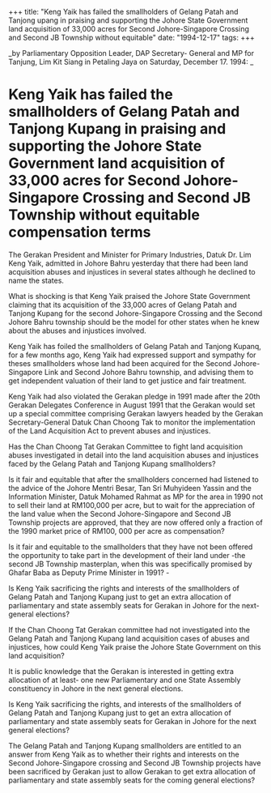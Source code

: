 +++ 
title: "Keng Yaik has failed the smallholders of Gelang Patah and Tanjong upang in praising and supporting the Johore State Government land acquisition of 33,000 acres for Second Johore-Singapore Crossing and Second JB Township without equitable"
date: "1994-12-17"
tags:
+++

_by Parliamentary Opposition Leader, DAP Secretary- General and MP for Tanjung, Lim Kit Siang in Petaling Jaya on Saturday, December 17. 1994: _

# Keng Yaik has failed the smallholders of Gelang Patah and Tanjong Kupang in praising and supporting the Johore State Government land acquisition of 33,000 acres for Second Johore-Singapore Crossing and Second JB Township without equitable compensation terms 

The Gerakan President and Minister for Primary Industries, Datuk Dr. Lim Keng Yaik, admitted in Johore Bahru yesterday that there had been land acquisition abuses and injustices in several states although he declined to name the states. </u>

What is shocking is that Keng Yaik praised the Johore State Government claiming that its acquisition of the 33,000 acres of Gelang Patah and Tanjong Kupang for the second Johore-Singapore Crossing and the Second Johore Bahru township should be the model for other states when he knew about the abuses and injustices involved. 

Keng Yaik has foiled the smallholders of Gelang Patah and Tanjong Kupanq, for a few months ago, Keng Yaik had expressed support and sympathy for theses smallholders whose land had been 
acquired for the Second Johore-Singapore Link and Second Johore Bahru township, and advising them to get independent valuation of their land to get justice and fair treatment. 

Keng Yaik had also violated the Gerakan pledge in 1991 made after the 20th Gerakan Delegates Conference in August 1991 that the Gerakan would set up a special committee comprising Gerakan lawyers headed by the Gerakan Secretary-General Datuk Chan Choong Tak to monitor the implementation of the Land Acquisition Act to prevent abuses and injustices. 

Has the Chan Choong Tat Gerakan Committee to fight land acquisition abuses investigated in detail into the land acquisition abuses and injustices faced by the Gelang Patah and Tanjong Kupang smallholders? 

Is it fair and equitable that after the smallholders concerned had listened to the advice of the Johore Mentri Besar, Tan Sri Muhyideen Yassin and the Information Minister, Datuk Mohamed Rahmat as MP for the area in 1990 not to sell their land at RM100,000 per acre, but to wait for the appreciation of the land value when the Second Johore-Singapore and Second JB Township projects are approved, that they are now offered only a fraction of the 1990 market price of RM100, 000 per acre as compensation? 

Is it fair and equitable to the smallholders that they have not been offered the opportunity to take part in the development of their land under -the second JB Township masterplan, when this was specifically promised by Ghafar Baba as Deputy Prime Minister in 1991? - 

Is Keng Yaik sacrificing the rights and interests of the smallholders of Gelang Patah and Tanjong Kupang just to get an extra allocation of parliamentary and state assembly seats for Gerakan in Johore for the next-general elections? 

If the Chan Choong Tat Gerakan committee had not investigated into the Gelang Patah and Tanjong Kupang land acquisition cases of abuses and injustices, how could Keng Yaik praise the Johore State Government on this land acquisition? 

It is public knowledge that the Gerakan is interested in getting extra allocation of at least- one new Parliamentary and one State Assembly constituency in Johore in the next general elections.

Is Keng Yaik sacrificing the rights, and interests of the smallholders of Gelang Patah and Tanjong Kupang just to get an extra allocation of parliamentary and state assembly seats for Gerakan in Johore for the next general elections? 

The Gelang Patah and Tanjong Kupang smallholders are entitled to an answer from Keng Yaik as to whether their rights and interests on the Second Johore-Singapore crossing and Second JB Township projects have been sacrificed by Gerakan just to allow Gerakan to get extra allocation of parliamentary and state assembly seats for the coming general elections? 
 
